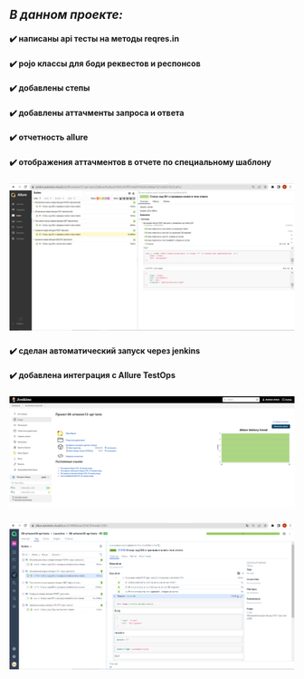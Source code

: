 ## ***В данном проекте:***
#### :heavy_check_mark: написаны api тесты на методы reqres.in
#### :heavy_check_mark: pojo классы для боди реквестов и респонсов
#### :heavy_check_mark: добавлены степы
#### :heavy_check_mark: добавлены аттачменты запроса и ответа
#### :heavy_check_mark: отчетность allure
#### :heavy_check_mark: отображения аттачментов в отчете по специальному шаблону
###
![allure-report](src/test/resources/img/allure-report.png)
###
#### :heavy_check_mark: сделан автоматический запуск через jenkins
#### :heavy_check_mark: добавлена интеграция с Allure TestOps
###
![jenkins](src/test/resources/img/jenkins.png)
###
![allure_testOps](src/test/resources/img/allure_testOps.png)
